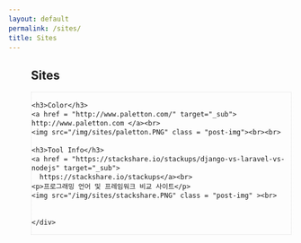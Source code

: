 ```yaml
---
layout: default
permalink: /sites/
title: Sites
---
```




<!-- Slider Start -->
<section id="sites-header">
  <div class="container" style="padding-left: 40px;">
    <div class="row">
      <div class="col-md-12">
        <div class="block">
          <h1 class="animated fadeInUp home-title">Sites</h1>
        </div>
      </div>
    </div>
  </div>
</section>


<div class="post" style="padding-left: 40px;">
  <!-- Wrapper Start -->
  <section id="intro" style="border: 1px dotted #ddd;">
    <div>

    <h3>Color</h3>
    <a href = "http://www.paletton.com/" target="_sub"> http://www.paletton.com </a><br>
    <img src="/img/sites/paletton.PNG" class = "post-img"><br><br>

    <h3>Tool Info</h3>
    <a href = "https://stackshare.io/stackups/django-vs-laravel-vs-nodejs" target="_sub">
      https://stackshare.io/stackups</a><br>
    <p>프로그래밍 언어 및 프레임워크 비교 사이트</p>
    <img src="/img/sites/stackshare.PNG" class = "post-img" ><br>


    </div>
  </section>
</div>
